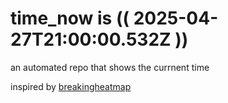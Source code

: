 # time_now is (( 2025-04-27T21:00:00.532Z ))

an automated repo that shows the currnent time

inspired by [breakingheatmap](https://github.com/breakingheatmap/breakingheatmap)
